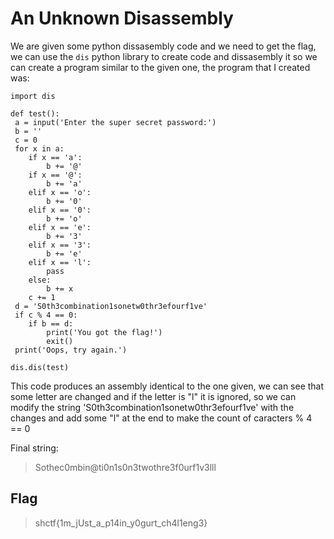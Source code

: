 # An Unknown Disassembly

We are given some python dissasembly code and we need to get the flag, we can use the ```dis``` python library to create code and dissasembly it so we can create a program similar to the given one, the program that I created was:

```
import dis

def test():
 a = input('Enter the super secret password:')
 b = ''
 c = 0
 for x in a:
 	if x == 'a':
 		b += '@'
 	if x == '@':
 		b += 'a'
 	elif x == 'o': 
 		b += '0'
 	elif x == '0':
 		b += 'o'
 	elif x == 'e':
 		b += '3'
 	elif x == '3':
 		b += 'e'
	elif x == 'l':
 		pass
 	else:
		b += x
 	c += 1
 d = 'S0th3combination1sonetw0thr3efourf1ve'
 if c % 4 == 0:
 	if b == d:
 		print('You got the flag!')
 		exit()
 print('Oops, try again.')

dis.dis(test)
```

This code produces an assembly identical to the one given, we can see that some letter are changed and if the letter is "l" it is ignored, so we can modify the string 'S0th3combination1sonetw0thr3efourf1ve' with the changes and add some "l" at the end to make the count of caracters % 4 == 0

Final string:

> Sothec0mbin@ti0n1s0n3twothre3f0urf1v3lll

## Flag

> shctf{1m_jUst_a_p14in_y0gurt_ch4l1eng3}